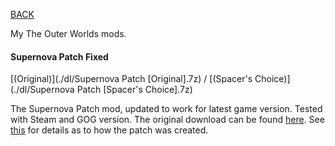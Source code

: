 
[BACK](..)

My The Outer Worlds mods.

#### Supernova Patch Fixed
[(Original)](./dl/Supernova Patch [Original].7z) / [(Spacer's Choice)](./dl/Supernova Patch [Spacer's Choice].7z)

The Supernova Patch mod, updated to work for latest game version. Tested with Steam and GOG version. The original download can be found [here](https://www.nexusmods.com/theouterworlds/mods/8). See [this](https://forums.nexusmods.com/index.php?/topic/8096938-supernova-patch/page-40#entry99369573) for details as to how the patch was created.